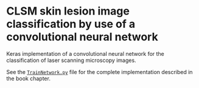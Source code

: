 # CLSM skin lesion image classification by use of a convolutional neural network
Keras implementation of a convolutional neural network for the classification of laser scanning microscopy images.

See the [`TrainNetwork.py`](https://github.com/mdbloice/CLSM-classification/blob/master/TrainNetwork.py) file for the complete implementation described in the book chapter. 
